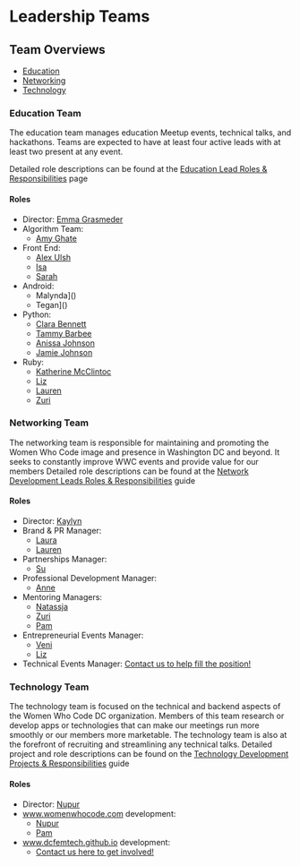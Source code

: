 # Leadership Teams
## Team Overviews
- [Education](https://github.com/womenwhocodedc/organization/blob/leadership-drive/leadership-resources/leadership_overview.md#education-team)
- [Networking](https://github.com/womenwhocodedc/organization/blob/leadership-drive/leadership-resources/leadership_overview.md#networking-team)
- [Technology](https://github.com/womenwhocodedc/organization/blob/leadership-drive/leadership-resources/leadership_overview.md#technology-team)

### Education Team
The education team manages education Meetup events, technical talks, and hackathons. Teams are expected to have at least four active leads with at least two present at any event.

Detailed role descriptions can be found at the [Education Lead Roles & Responsibilities]() page

#### Roles
- Director: [Emma Grasmeder]()
- Algorithm Team:
  - [Amy Ghate]()
- Front End:
  - [Alex Ulsh]()
  - [Isa]()
  - [Sarah]()
- Android:
  - Malynda]()
  - Tegan]()
- Python:
  - [Clara Bennett]()
  - [Tammy Barbee]()
  - [Anissa Johnson]()
  - [Jamie Johnson]()
- Ruby:
  - [Katherine McClintoc]()
  - [Liz]()
  - [Lauren]()
  - [Zuri]()

### Networking Team
The networking team is responsible for maintaining and promoting the Women Who Code image and presence in Washington DC and beyond. It seeks to constantly improve WWC events and provide value for our members
Detailed role descriptions can be found at the [Network Development Leads Roles & Responsibilities]() guide
#### Roles
- Director: [Kaylyn]()
- Brand & PR Manager:
  - [Laura]()
  - [Lauren]()
- Partnerships Manager:
  - [Su]()
- Professional Development Manager:
  - [Anne]()
- Mentoring Managers: 
  - [Natassja]()
  - [Zuri]()
  - [Pam]()
- Entrepreneurial Events Manager:
  - [Veni]()
  - [Liz]()
- Technical Events Manager: [Contact us to help fill the position!]()

### Technology Team
The technology team is focused on the technical and backend aspects of the Women Who Code DC organization. Members of this team research or develop apps or technologies that can make our meetings run more smoothly or our members more marketable. The technology team is also at the forefront of recruiting and streamlining any technical talks.
Detailed project and role descriptions can be found on the [Technology Development Projects & Responsibilities]() guide
#### Roles
- Director: [Nupur]()
- www.womenwhocode.com development: 
  - [Nupur]()
  - [Pam]()
- www.dcfemtech.github.io development:
  - [Contact us here to get involved!]()
